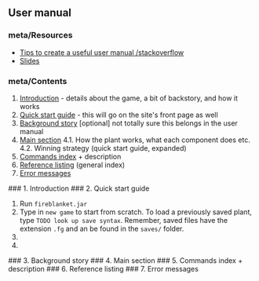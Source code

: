 ## User manual


### meta/Resources

* [Tips to create a useful user manual /stackoverflow](http://stackoverflow.com/questions/241422/tips-to-create-a-useful-user-manual)
* [Slides](http://www.cdf.utoronto.ca/~csc207h/summer/lectures/UserGuide.pdf)

### meta/Contents

1. [Introduction](#um-1) - details about the game, a bit of backstory, and how it works
2. [Quick start guide](#um-2) - this will go on the site's front page as well
3. [Background story](#um-3) [optional] not totally sure this belongs in the user manual
4. [Main section](#um-4)
4.1. How the plant works, what each component does etc.
4.2. Winning strategy (quick start guide, expanded)
5. [Commands index](#um-5) + description
6. [Reference listing](#um-6) (general index)
7. [Error messages](#um-7)

<a name="um-1"/>
### 1. Introduction

<a name="um-2"/>
### 2. Quick start guide

1. Run `fireblanket.jar`
2. Type in `new game` to start from scratch. To load a previously saved plant, type `TODO look up save syntax`. Remember, saved files have the extension `.fg` and an be found in the `saves/` folder.
3. 
4. 

<a name="um-3"/>
### 3. Background story

<a name="um-4"/>
### 4. Main section

<a name="um-5"/>
### 5. Commands index + description

<a name="um-6"/>
### 6. Reference listing

<a name="um-7"/>
### 7. Error messages
